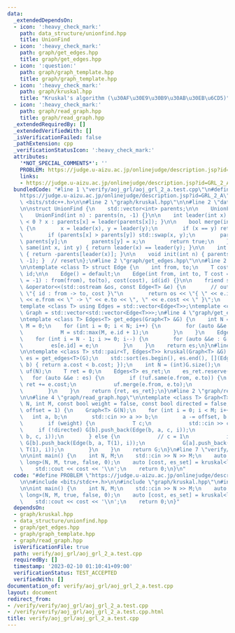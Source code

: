 ```yaml
---
data:
  _extendedDependsOn:
  - icon: ':heavy_check_mark:'
    path: data_structure/unionfind.hpp
    title: UnionFind
  - icon: ':heavy_check_mark:'
    path: graph/get_edges.hpp
    title: graph/get_edges.hpp
  - icon: ':question:'
    path: graph/graph_template.hpp
    title: graph/graph_template.hpp
  - icon: ':heavy_check_mark:'
    path: graph/kruskal.hpp
    title: "Kruskal's algorithm (\u30AF\u30E9\u30B9\u30AB\u30EB\u6CD5)"
  - icon: ':heavy_check_mark:'
    path: graph/read_graph.hpp
    title: graph/read_graph.hpp
  _extendedRequiredBy: []
  _extendedVerifiedWith: []
  _isVerificationFailed: false
  _pathExtension: cpp
  _verificationStatusIcon: ':heavy_check_mark:'
  attributes:
    '*NOT_SPECIAL_COMMENTS*': ''
    PROBLEM: https://judge.u-aizu.ac.jp/onlinejudge/description.jsp?id=GRL_2_A
    links:
    - https://judge.u-aizu.ac.jp/onlinejudge/description.jsp?id=GRL_2_A
  bundledCode: "#line 1 \"verify/aoj_grl/aoj_grl_2_a.test.cpp\"\n#define PROBLEM \"\
    https://judge.u-aizu.ac.jp/onlinejudge/description.jsp?id=GRL_2_A\"\n\n#include\
    \ <bits/stdc++.h>\n\n#line 2 \"graph/kruskal.hpp\"\n\n#line 2 \"data_structure/unionfind.hpp\"\
    \n\nstruct UnionFind {\n    std::vector<int> parents;\n\n    UnionFind() {}\n\
    \    UnionFind(int n) : parents(n, -1) {}\n\n    int leader(int x) { return parents[x]\
    \ < 0 ? x : parents[x] = leader(parents[x]); }\n\n    bool merge(int x, int y)\
    \ {\n        x = leader(x), y = leader(y);\n        if (x == y) return false;\n\
    \        if (parents[x] > parents[y]) std::swap(x, y);\n        parents[x] +=\
    \ parents[y];\n        parents[y] = x;\n        return true;\n    }\n\n    bool\
    \ same(int x, int y) { return leader(x) == leader(y); }\n\n    int size(int x)\
    \ { return -parents[leader(x)]; }\n\n    void init(int n) { parents.assign(n,\
    \ -1); }  // reset\n};\n#line 2 \"graph/get_edges.hpp\"\n\n#line 2 \"graph/graph_template.hpp\"\
    \n\ntemplate <class T> struct Edge {\n    int from, to;\n    T cost;\n    int\
    \ id;\n\n    Edge() = default;\n    Edge(int from, int to, T cost = 1, int id\
    \ = -1) : from(from), to(to), cost(cost), id(id) {}\n\n    friend std::ostream\
    \ &operator<<(std::ostream &os, const Edge<T> &e) {\n        // output format:\
    \ \"{ id : from -> to, cost }\"\n        return os << \"{ \" << e.id << \" : \"\
    \ << e.from << \" -> \" << e.to << \", \" << e.cost << \" }\";\n    }\n};\n\n\
    template <class T> using Edges = std::vector<Edge<T>>;\ntemplate <class T> using\
    \ Graph = std::vector<std::vector<Edge<T>>>;\n#line 4 \"graph/get_edges.hpp\"\n\
    \ntemplate <class T> Edges<T> get_edges(Graph<T> &G) {\n    int N = (int)G.size(),\
    \ M = 0;\n    for (int i = 0; i < N; i++) {\n        for (auto &&e : G[i]) {\n\
    \            M = std::max(M, e.id + 1);\n        }\n    }\n    Edges<T> es(M);\n\
    \    for (int i = N - 1; i >= 0; i--) {\n        for (auto &&e : G[i]) {\n   \
    \         es[e.id] = e;\n        }\n    }\n    return es;\n}\n#line 6 \"graph/kruskal.hpp\"\
    \n\ntemplate <class T> std::pair<T, Edges<T>> kruskal(Graph<T> &G) {\n    auto\
    \ es = get_edges<T>(G);\n    std::sort(es.begin(), es.end(), [](Edge<T> a, Edge<T>\
    \ b) { return a.cost < b.cost; });\n    int N = (int)G.size();\n    UnionFind\
    \ uf(N);\n    T ret = 0;\n    Edges<T> es_ret;\n    es_ret.reserve(N - 1);\n \
    \   for (auto &&e : es) {\n        if (!uf.same(e.from, e.to)) {\n           \
    \ ret += e.cost;\n            uf.merge(e.from, e.to);\n            es_ret.push_back(e);\n\
    \        }\n    }\n    return {ret, es_ret};\n}\n#line 2 \"graph/read_graph.hpp\"\
    \n\n#line 4 \"graph/read_graph.hpp\"\n\ntemplate <class T> Graph<T> read_graph(int\
    \ N, int M, const bool weight = false, const bool directed = false, const int\
    \ offset = 1) {\n    Graph<T> G(N);\n    for (int i = 0; i < M; i++) {\n     \
    \   int a, b;\n        std::cin >> a >> b;\n        a -= offset, b -= offset;\n\
    \        if (weight) {\n            T c;\n            std::cin >> c;\n       \
    \     if (!directed) G[b].push_back(Edge(b, a, c, i));\n            G[a].push_back(Edge(a,\
    \ b, c, i));\n        } else {\n            // c = 1\n            if (!directed)\
    \ G[b].push_back(Edge(b, a, T(1), i));\n            G[a].push_back(Edge(a, b,\
    \ T(1), i));\n        }\n    }\n    return G;\n}\n#line 7 \"verify/aoj_grl/aoj_grl_2_a.test.cpp\"\
    \n\nint main() {\n    int N, M;\n    std::cin >> N >> M;\n    auto G = read_graph<long\
    \ long>(N, M, true, false, 0);\n    auto [cost, es_set] = kruskal<long long>(G);\n\
    \    std::cout << cost << '\\n';\n    return 0;\n}\n"
  code: "#define PROBLEM \"https://judge.u-aizu.ac.jp/onlinejudge/description.jsp?id=GRL_2_A\"\
    \n\n#include <bits/stdc++.h>\n\n#include \"graph/kruskal.hpp\"\n#include \"graph/read_graph.hpp\"\
    \n\nint main() {\n    int N, M;\n    std::cin >> N >> M;\n    auto G = read_graph<long\
    \ long>(N, M, true, false, 0);\n    auto [cost, es_set] = kruskal<long long>(G);\n\
    \    std::cout << cost << '\\n';\n    return 0;\n}"
  dependsOn:
  - graph/kruskal.hpp
  - data_structure/unionfind.hpp
  - graph/get_edges.hpp
  - graph/graph_template.hpp
  - graph/read_graph.hpp
  isVerificationFile: true
  path: verify/aoj_grl/aoj_grl_2_a.test.cpp
  requiredBy: []
  timestamp: '2023-02-10 01:10:41+09:00'
  verificationStatus: TEST_ACCEPTED
  verifiedWith: []
documentation_of: verify/aoj_grl/aoj_grl_2_a.test.cpp
layout: document
redirect_from:
- /verify/verify/aoj_grl/aoj_grl_2_a.test.cpp
- /verify/verify/aoj_grl/aoj_grl_2_a.test.cpp.html
title: verify/aoj_grl/aoj_grl_2_a.test.cpp
---
```

